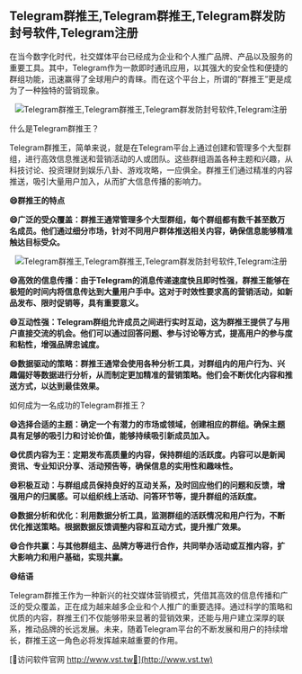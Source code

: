 ## **Telegram群推王,Telegram群推王,Telegram群发防封号软件,Telegram注册**

在当今数字化时代，社交媒体平台已经成为企业和个人推广品牌、产品以及服务的重要工具。其中，Telegram作为一款即时通讯应用，以其强大的安全性和便捷的群组功能，迅速赢得了全球用户的青睐。而在这个平台上，所谓的“群推王”更是成为了一种独特的营销现象。

 <center><img src="https://vst.tw/MP4/tuiguang/png/0.png" alt="Telegram群推王,Telegram群推王,Telegram群发防封号软件,Telegram注册"></center>

什么是Telegram群推王？

Telegram群推王，简单来说，就是在Telegram平台上通过创建和管理多个大型群组，进行高效信息推送和营销活动的人或团队。这些群组涵盖各种主题和兴趣，从科技讨论、投资理财到娱乐八卦、游戏攻略，一应俱全。群推王们通过精准的内容推送，吸引大量用户加入，从而扩大信息传播的影响力。

**😄群推王的特点**

**😄广泛的受众覆盖：群推王通常管理多个大型群组，每个群组都有数千甚至数万名成员。他们通过细分市场，针对不同用户群体推送相关内容，确保信息能够精准触达目标受众。**

 <center><img src="https://vst.tw/MP4/tuiguang/png/4.png" alt="Telegram群推王,Telegram群推王,Telegram群发防封号软件,Telegram注册"></center>

**😄高效的信息传播：由于Telegram的消息传递速度快且即时性强，群推王能够在极短的时间内将信息传达到大量用户手中。这对于时效性要求高的营销活动，如新品发布、限时促销等，具有重要意义。**

**😄互动性强：Telegram群组允许成员之间进行实时互动，这为群推王提供了与用户直接交流的机会。他们可以通过回答问题、参与讨论等方式，提高用户的参与度和粘性，增强品牌忠诚度。**

**😄数据驱动的策略：群推王通常会使用各种分析工具，对群组内的用户行为、兴趣偏好等数据进行分析，从而制定更加精准的营销策略。他们会不断优化内容和推送方式，以达到最佳效果。**

如何成为一名成功的Telegram群推王？

**😄选择合适的主题：确定一个有潜力的市场或领域，创建相应的群组。确保主题具有足够的吸引力和讨论价值，能够持续吸引新成员加入。**

**😄优质内容为王：定期发布高质量的内容，保持群组的活跃度。内容可以是新闻资讯、专业知识分享、活动预告等，确保信息的实用性和趣味性。**

**😄积极互动：与群组成员保持良好的互动关系，及时回应他们的问题和反馈，增强用户的归属感。可以组织线上活动、问答环节等，提升群组的活跃度。**

**😄数据分析和优化：利用数据分析工具，监测群组的活跃情况和用户行为，不断优化推送策略。根据数据反馈调整内容和互动方式，提升推广效果。**

**😄合作共赢：与其他群组主、品牌方等进行合作，共同举办活动或互推内容，扩大影响力和用户基础，实现共赢。**

**😄结语**

Telegram群推王作为一种新兴的社交媒体营销模式，凭借其高效的信息传播和广泛的受众覆盖，正在成为越来越多企业和个人推广的重要选择。通过科学的策略和优质的内容，群推王们不仅能够带来显著的营销效果，还能与用户建立深厚的联系，推动品牌的长远发展。未来，随着Telegram平台的不断发展和用户的持续增长，群推王这一角色必将发挥越来越重要的作用。


[👻访问软件官网 http://www.vst.tw👻](http://www.vst.tw)
